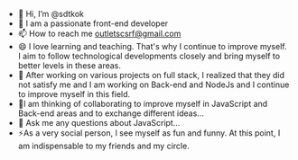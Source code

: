 - 👋 Hi, I’m @sdtkok
- 🌱 I am a passionate front-end developer
- 📫 How to reach me outletscsrf@gmail.com
- 😄 I love learning and teaching. That's why I continue to improve myself. I aim to follow technological developments closely and bring myself to better levels in these areas.
 - 🤝  After working on various projects on full stack, I realized that they did not satisfy me and I am working on Back-end and NodeJs and I continue to improve myself in this field.
 - 🔬I am thinking of collaborating to improve myself in JavaScript and Back-end areas and to exchange different ideas...
 - 💬 Ask me any questions about JavaScript...
 - ⚡As a very social person, I see myself as fun and funny. At this point, I am indispensable to my friends and my circle.
 
